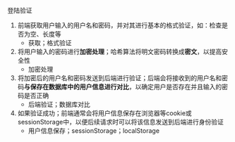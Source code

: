 登陆验证
1. 前端获取用户输入的用户名和密码，并对其进行基本的格式验证，如：检查是否为空、长度等
    - 获取；格式验证
2. 将用户输入的密码进行**加密处理**；哈希算法将明文密码转换成**密文**，以提高安全性
    - 加密处理
3. 将加密后的用户名和密码发送到后端进行验证；后端会将接收到的用户名和密码**与保存在数据库中的用户信息进行对比**，以确定用户是否存在并且输入的密码是否正确
    - 后端验证；数据库对比
4. 如果验证成功；前端通常会将用户信息保存在浏览器等cookie或sessionStorage中，以便后续请求时可以将该信息发送到后端进行身份验证
    - 用户信息保存；sessionStorage；localStorage


